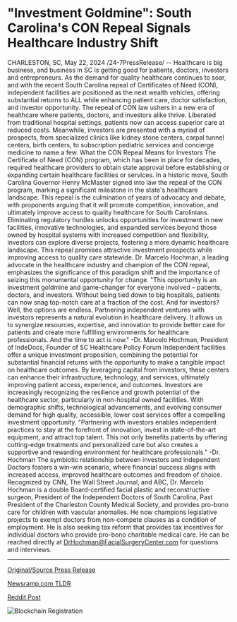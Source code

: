 # "Investment Goldmine": South Carolina's CON Repeal Signals Healthcare Industry Shift

CHARLESTON, SC, May 22, 2024 /24-7PressRelease/ -- Healthcare is big business, and business in SC is getting good for patients, doctors, investors and entrepreneurs. As the demand for quality healthcare continues to soar, and with the recent South Carolina repeal of Certificates of Need (CON), independent facilities are positioned as the next wealth vehicles, offering substantial returns to ALL while enhancing patient care, doctor satisfaction, and investor opportunity.   The repeal of CON law ushers in a new era of healthcare where patients, doctors, and investors alike thrive. Liberated from traditional hospital settings, patients now can access superior care at reduced costs. Meanwhile, investors are presented with a myriad of prospects, from specialized clinics like kidney stone centers, carpal tunnel centers, birth centers, to subscription pediatric services and concierge medicine to name a few.   What the CON Repeal Means for Investors   The Certificate of Need (CON) program, which has been in place for decades, required healthcare providers to obtain state approval before establishing or expanding certain healthcare facilities or services. In a historic move, South Carolina Governor Henry McMaster signed into law the repeal of the CON program, marking a significant milestone in the state's healthcare landscape. This repeal is the culmination of years of advocacy and debate, with proponents arguing that it will promote competition, innovation, and ultimately improve access to quality healthcare for South Carolinians.   Eliminating regulatory hurdles unlocks opportunities for investment in new facilities, innovative technologies, and expanded services beyond those owned by hospital systems with increased competition and flexibility, investors can explore diverse projects, fostering a more dynamic healthcare landscape. This repeal promises attractive investment prospects while improving access to quality care statewide.   Dr. Marcelo Hochman, a leading advocate in the healthcare industry and champion of the CON repeal, emphasizes the significance of this paradigm shift and the importance of seizing this monumental opportunity for change.   "This opportunity is an investment goldmine and game-changer for everyone involved – patients, doctors, and investors. Without being tied down to big hospitals, patients can now snag top-notch care at a fraction of the cost. And for investors? Well, the options are endless. Partnering independent ventures with investors represents a natural evolution in healthcare delivery. It allows us to synergize resources, expertise, and innovation to provide better care for patients and create more fulfilling environments for healthcare professionals. And the time to act is now."   -Dr. Marcelo Hochman, President of IndeDocs, Founder of SC Healthcare Policy Forum   Independent facilities offer a unique investment proposition, combining the potential for substantial financial returns with the opportunity to make a tangible impact on healthcare outcomes. By leveraging capital from investors, these centers can enhance their infrastructure, technology, and services, ultimately improving patient access, experience, and outcomes.   Investors are increasingly recognizing the resilience and growth potential of the healthcare sector, particularly in non-hospital owned facilities. With demographic shifts, technological advancements, and evolving consumer demand for high quality, accessible, lower cost services offer a compelling investment opportunity.   "Partnering with investors enables independent practices to stay at the forefront of innovation, invest in state-of-the-art equipment, and attract top talent. This not only benefits patients by offering cutting-edge treatments and personalized care but also creates a supportive and rewarding environment for healthcare professionals." -Dr. Hochman   The symbiotic relationship between investors and independent Doctors fosters a win-win scenario, where financial success aligns with increased access, improved healthcare outcomes and freedom of choice.  Recognized by CNN, The Wall Street Journal, and ABC, Dr. Marcelo Hochman is a double Board-certified facial plastic and reconstructive surgeon, President of the Independent Doctors of South Carolina, Past President of the Charleston County Medical Society, and provides pro-bono care for children with vascular anomalies. He now champions legislative projects to exempt doctors from non-compete clauses as a condition of employment. He is also seeking tax reform that provides tax incentives for individual doctors who provide pro-bono charitable medical care. He can be reached directly at DrHochman@FacialSurgeryCenter.com for questions and interviews. 

---

[Original/Source Press Release](https://www.24-7pressrelease.com/press-release/511058/investment-goldmine-south-carolinas-con-repeal-signals-healthcare-industry-shift)
                    

[Newsramp.com TLDR](https://newsramp.com/curated-news/south-carolina-healthcare-industry-thrives-with-repeal-of-con-law/dbaa191736029b946b2eaf739277b340) 

 



[Reddit Post](https://www.reddit.com/r/Business_NewsRamp/comments/1cxu9x0/south_carolina_healthcare_industry_thrives_with/) 



![Blockchain Registration](https://cdn.newsramp.app/24-7PressRelease/qrcode/245/22/quitpjn5.webp)